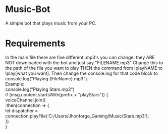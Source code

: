 # Music-Bot
A simple bot that plays music from your PC.

# Requirements
In the main file there are five different .mp3's you can change. they ARE NOT downloaded with the bot and just say "FILENAME.mp3" Change this to the path of the file you want to play THEN the command from !playNAME to !play[what you want]. Then change the console.log for that code block to console.log("Playing {FileName}.mp3"). <br>
Example: 			
    console.log("Playing Stars.mp3") <br>
	if (msg.content.startsWith(prefix + "playStars")) { <br>
		voiceChannel.join() <br>
		.then(connection => { <br>
			let dispatcher = connection.playFile('C:/Users/Jhonforge_Gaming/Music/Stars.mp3'); <br>
		}) <br>
	} <br>
